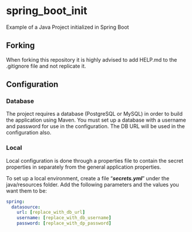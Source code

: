 # spring_boot_init
Example of a Java Project initialized in Spring Boot

## Forking

When forking this repository it is highly advised to add HELP.md to the .gitignore file and not replicate it.

## Configuration

### Database

The project requires a database (PostgreSQL or MySQL) in order to build the application using Maven.  You must set up a database with a username and password for use in the configuration.  The DB URL will be used in the configuration also.

### Local

Local configuration is done through a properties file to contain the secret properties in separately from the general application properties.

To set up a local environment, create a file “***secrets.yml***” under the java/resources folder. Add the following parameters and the values you want them to be:

```yaml
spring:
  datasource:
    url: [replace_with_db_url]
    username: [replace_with_db_username]
    password: [replace_with_dp_password]
```

